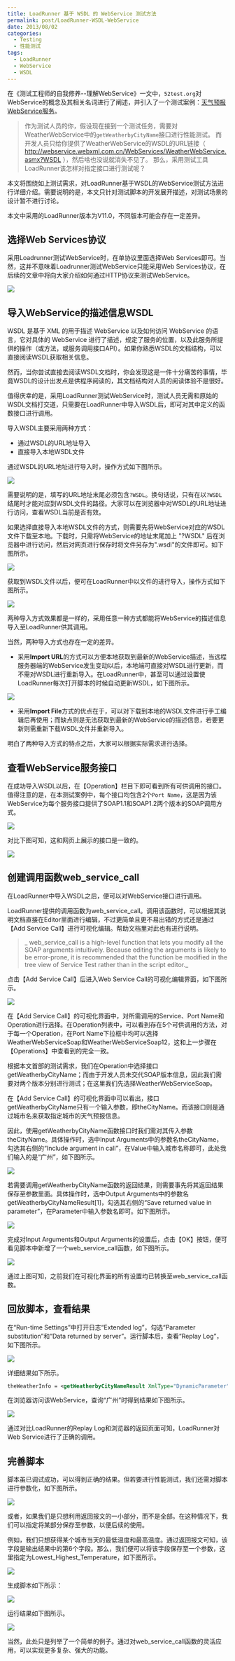 ```yaml
---
title: LoadRunner 基于 WSDL 的 WebService 测试方法
permalink: post/LoadRunner-WSDL-WebService
date: 2013/08/02
categories:
  - Testing
  - 性能测试
tags:
  - LoadRunner
  - WebService
  - WSDL
---
```



在《测试工程师的自我修养--理解WebService》一文中，`52test.org`对WebService的概念及其相关名词进行了阐述，并引入了一个测试案例：[天气预报WebService服务](
http://webservice.webxml.com.cn/WebServices/WeatherWebService.asmx)。

> 作为测试人员的你，假设现在接到一个测试任务，需要对WeatherWebService中的`getWeatherbyCityName`接口进行性能测试。
> 而开发人员只给你提供了WeatherWebService的WSDL的URL链接（ http://webservice.webxml.com.cn/WebServices/WeatherWebService.asmx?WSDL  ），然后啥也没说就消失不见了。
> 那么，采用测试工具LoadRunner该怎样对指定接口进行测试呢？

本文将围绕如上测试需求，对LoadRunner基于WSDL的WebService测试方法进行详细介绍。需要说明的是，本文只针对测试脚本的开发展开描述，对测试场景的设计暂不进行讨论。

本文中采用的LoadRunner版本为V11.0，不同版本可能会存在一定差异。

## 选择Web Services协议

采用Loadrunner测试WebService时，在单协议里面选择Web Services即可。当然，这并不意味着Loadrunner测试WebService只能采用Web Services协议，在后续的文章中将向大家介绍如何通过HTTP协议来测试WebService。

![](../images/130802_01.png)

## 导入WebService的描述信息WSDL

WSDL 是基于 XML 的用于描述 WebService 以及如何访问 WebService 的语言，它对具体的 WebService 进行了描述，规定了服务的位置，以及此服务所提供的操作（或方法，或服务调用接口API）。如果你熟悉WSDL的文档结构，可以直接阅读WSDL获取相关信息。

然而，当你尝试直接去阅读WSDL文档时，你会发现这是一件十分痛苦的事情，毕竟WSDL的设计出发点是供程序阅读的，其文档结构对人员的阅读体验不是很好。

值得庆幸的是，采用LoadRunner测试WebService时，测试人员无需和原始的WSDL文档打交道，只需要在LoadRunner中导入WSDL后，即可对其中定义的函数接口进行调用。

导入WSDL主要采用两种方式：

- 通过WSDL的URL地址导入
- 直接导入本地WSDL文件

通过WSDL的URL地址进行导入时，操作方式如下图所示。

![](../images/130802_02.png)

需要说明的是，填写的URL地址末尾必须包含`?WSDL`。换句话说，只有在以`?WSDL`结尾时才能对应到WSDL文件的路径。大家可以在浏览器中对WSDL的URL地址进行访问，查看WSDL当前是否有效。

如果选择直接导入本地WSDL文件的方式，则需要先将WebService对应的WSDL文件下载至本地。下载时，只需将WebService的地址末尾加上 "?WSDL" 后在浏览器中进行访问，然后对网页进行保存时将文件另存为".wsdl"的文件即可。如下图所示。

![](../images/130802_03.png)

获取到WSDL文件以后，便可在LoadRunner中以文件的进行导入，操作方式如下图所示。

![](../images/130802_04.png)

两种导入方式效果都是一样的，采用任意一种方式都能将WebService的描述信息导入至LoadRunner供其调用。

当然，两种导入方式也存在一定的差异。

- 采用**Import URL**的方式可以方便本地获取到最新的WebService描述，当远程服务器端的WebService发生变动以后，本地端可直接对WSDL进行更新，而不需对WSDL进行重新导入。在LoadRunner中，甚至可以通过设置使LoadRunner每次打开脚本的时候自动更新WSDL，如下图所示。

![](../images/130802_05.png)

- 采用**Import File**方式的优点在于，可以对下载到本地的WSDL文件进行手工编辑后再使用；而缺点则是无法获取到最新的WebService的描述信息，若要更新则需重新下载WSDL文件并重新导入。

明白了两种导入方式的特点之后，大家可以根据实际需求进行选择。

## 查看WebService服务接口

在成功导入WSDL以后，在【Operation】栏目下即可看到所有可供调用的接口。值得注意的是，在本测试案例中，每个接口均包含2个`Port Name`，这是因为该WebService为每个服务接口提供了SOAP1.1和SOAP1.2两个版本的SOAP调用方式。

![](../images/130802_06.png)

对比下图可知，这和网页上展示的接口是一致的。

![](../images/130802_07.png)

## 创建调用函数web_service_call

在LoadRunner中导入WSDL之后，便可以对WebService接口进行调用。

LoadRunner提供的调用函数为web_service_call。调用该函数时，可以根据其说明文档直接在Editor里面进行编辑，不过更简单且更不易出错的方式还是通过【Add Service Call】进行可视化编辑。帮助文档里对此也有进行说明。

>_ web_service_call is a high-level function that lets you modify all the SOAP arguments intuitively. Because editing the arguments is likely to be error-prone, it is recommended that the function be modified in the tree view of Service Test rather than in the script editor._

点击【Add Service Call】后进入Web Service Call的可视化编辑界面，如下图所示。

![](../images/130802_08.png)

在【Add Service Call】的可视化界面中，对所需调用的Service、Port Name和Operation进行选择。在Operation列表中，可以看到存在5个可供调用的方法，对于每一个Operation，在Port Name下拉框中均可以选择WeatherWebServiceSoap和WeatherWebServiceSoap12，这和上一步骤在【Operations】中查看到的完全一致。

根据本文首部的测试需求，我们在Operation中选择接口getWeatherbyCityName；而由于开发人员未交代SOAP版本信息，因此我们需要对两个版本分别进行测试；在这里我们先选择WeatherWebServiceSoap。

在【Add Service Call】的可视化界面中可以看出，接口getWeatherbyCityName只有一个输入参数，即theCityName。而该接口则是通过城市名来获取指定城市的天气预报信息。

因此，使用getWeatherbyCityName函数接口时我们需对其传入参数theCityName。具体操作时，选中Input Arguments中的参数名theCityName，勾选其右侧的“Include argument in call”，在Value中输入城市名称即可，此处我们输入的是“广州”，如下图所示。

![](../images/130802_09.png)

若需要调用getWeatherbyCityName函数的返回结果，则需要事先将其返回结果保存至参数里面。具体操作时，选中Output Arguments中的参数名getWeatherbyCityNameResult[1]，勾选其右侧的“Save returned value in parameter”，在Parameter中输入参数名即可。如下图所示。

![](../images/130802_10.png)

完成对Input Arguments和Output Arguments的设置后，点击【OK】按钮，便可看见脚本中新增了一个web_service_call函数，如下图所示。

![](../images/130802_11.png)

通过上图可知，之前我们在可视化界面的所有设置均已转换至web_service_call函数。

## 回放脚本，查看结果
在“Run-time Settings”中打开日志“Extended log”，勾选“Parameter substitution”和“Data  returned by server”。运行脚本后，查看“Replay Log”，如下图所示。

![](../images/130802_12.png)

详细结果如下所示。

```xml
theWeatherInfo = <getWeatherbyCityNameResult XmlType="DynamicParameter"><string>广东</string><string>广州</string><string>59287</string><string>59287.jpg</string><string>2013-8-2 21:50:12</string><string>24℃/30℃</string><string>8月3日 大雨转中雨</string><string>无持续风向微风</string><string>9.gif</string><string>8.gif</string><string>今日天气实况：气温：26℃；风向/风力：东风 2级；湿度：96%；空气质量：优；紫外线强度：弱</string><string>穿衣指数：热，适合穿T恤、短薄外套等夏季服装。\n过敏指数：极不易发，无需担心过敏，可放心外出，享受生活。\n运动指数：较不宜，有较强降水，请在室内进行休闲运动。\n洗车指数：不宜，今天有雨，雨水和泥水会弄脏爱车。\n晾晒指数：不宜，有较强降水会淋湿衣物，不适宜晾晒。\n旅游指数：较不宜，有强降雨，建议您最好还是在室内活动。\n路况指数：湿滑，路面湿滑，车辆易打滑，减慢车速。\n舒适度指数：较不舒适，白天有雨，气温较高，闷热。\n空气污染指数：优，气象条件非常有利于空气污染物扩散。\n紫外线指数：弱，辐射较弱，涂擦SPF12-15、PA+护肤品。</string><string>25℃/32℃</string><string>8月4日 阵雨转晴</string><string>无持续风向微风</string><string>3.gif</string><string>0.gif</string><string>25℃/34℃</string><string>8月5日 晴</string><string>无持续风向微风</string><string>0.gif</string><string>0.gif</string><string>广州是广东省的省会,是中国南方最大的海滨城市，广州位于东经113。17`，北纬23。8`，地处中国大陆南部，广东省南部，珠江三角洲北缘。广州临南海，邻近香港特别行政区，是中国通往世界的南大门，广州属丘陵地带。中国的第三大河----珠江从广州市中心穿流而过。广州是一座历史文化名城。相传在远古时候，曾有五位仙人，身穿五色彩服、骑着嘴衔稻穗的五色仙羊降临此地，把稻穗赠给百姓，祝愿这里永无饥荒。从此，广州便有“羊城”、“穗城”的美称，“五羊”也成为广州的象征。广州既是中国也是世界名城，又是一座古城，因历史上有五羊仙子降临献稻穗的故事，广州又称为“羊城”和“穗城”，简称“穗”；广州一年四季如春、繁花似锦，除夕迎春花市闻名海内外，故又有“花城”的美誉。广州地处低纬,属南亚热带季风气候区。地表接受太阳辐射量较多，同时受季风的影响,夏季海洋暖气流形成高温、高湿、多雨的气候；冬季北方大陆冷风形成低温、干燥、少雨的气候。年平均气温为21.4-21.9度，年降雨量平均为1623.6-1899.8mm，北部多于南部。1982年，广州被国务院选定为全国首批历史文化名城之一，是我国重点旅游城市。1999年1月，广州被评为优秀旅游城市。景观：白云山、莲花山、南海神庙、佛山祖庙、广州动物园等。</string></getWeatherbyCityNameResult>
```

在浏览器访问该WebService，查询“广州”时得到结果如下图所示。

![](../images/130802_13.png)

通过对比LoadRunner的Replay Log和浏览器的返回页面可知，LoadRunner对Web Service进行了正确的调用。

## 完善脚本

脚本虽已调试成功，可以得到正确的结果。但若要进行性能测试，我们还需对脚本进行参数化，如下图所示。

![](../images/130802_14.png)

或者，如果我们是只想利用返回报文的一小部分，而不是全部。在这种情况下，我们可以指定将某部分保存至参数，以便后续的使用。

例如，我们只想获得某个城市当天的最低温度和最高温度。通过返回报文可知，该字段是输出结果中的第6个字段。那么，我们便可以将该字段保存至一个参数，这里指定为Lowest_Highest_Temperature，如下图所示。

![](../images/130802_15.png)

生成脚本如下所示：

![](../images/130802_16.png)

运行结果如下图所示。

![](../images/130802_17.png)

当然，此处只是列举了一个简单的例子。通过对web_service_call函数的灵活应用，可以实现更多复杂、强大的功能。
